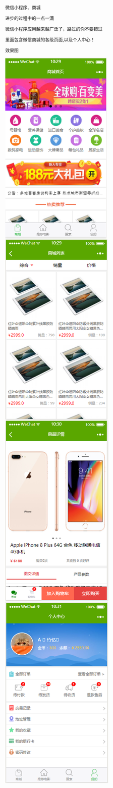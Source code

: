 微信小程序、商城

进步的过程中的一点一滴

微信小程序应用越来越广泛了，路过的你不要错过

里面包含微信商城的各级页面,以及个人中心！

效果图

![首页](https://github.com/xianxianzhuyi/MarkdownImages/blob/master/QQ%E6%88%AA%E5%9B%BE20171224102940.png) 
![列表页](https://github.com/xianxianzhuyi/MarkdownImages/blob/master/QQ%E6%88%AA%E5%9B%BE20171224102956.png) 
![商品详情](https://github.com/xianxianzhuyi/MarkdownImages/blob/master/QQ%E6%88%AA%E5%9B%BE20171224103038.png) 
![个人中心](https://github.com/xianxianzhuyi/MarkdownImages/blob/master/QQ%E6%88%AA%E5%9B%BE20171224103115.png) 
